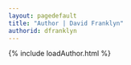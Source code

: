 ```yaml
---
layout: pagedefault
title: "Author | David Franklyn"
authorid: dfranklyn
---
```

{% include loadAuthor.html %}